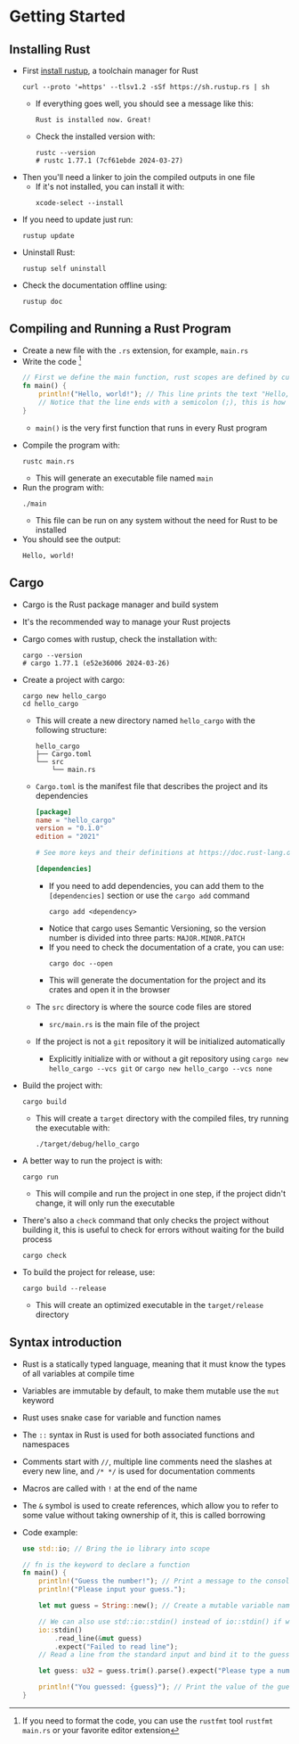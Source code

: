 # Getting Started

## Installing Rust

- First [install rustup](https://www.rust-lang.org/learn/get-started), a toolchain manager for Rust
  ```SHELL
  curl --proto '=https' --tlsv1.2 -sSf https://sh.rustup.rs | sh
  ```
  - If everything goes well, you should see a message like this:
    ```SHELL
    Rust is installed now. Great!
    ```
  - Check the installed version with:
    ```SHELL
    rustc --version
    # rustc 1.77.1 (7cf61ebde 2024-03-27)
    ```
- Then you'll need a linker to join the compiled outputs in one file
  - If it's not installed, you can install it with:
    ```SHELL
    xcode-select --install
    ```
- If you need to update just run:
  ```SHELL
  rustup update
  ```
- Uninstall Rust:
  ```SHELL
  rustup self uninstall
  ```
- Check the documentation offline using:
  ```SHELL
  rustup doc
  ```

## Compiling and Running a Rust Program

- Create a new file with the `.rs` extension, for example, `main.rs`
- Write the code [^1]
  ```RUST
  // First we define the main function, rust scopes are defined by curly braces
  fn main() {
      println!("Hello, world!"); // This line prints the text "Hello, world!" to the console using the println! macro
      // Notice that the line ends with a semicolon (;), this is how we end expressions in Rust and it's mandatory
  }
  ```
  - `main()` is the very first function that runs in every Rust program

[^1]: If you need to format the code, you can use the `rustfmt` tool `rustfmt main.rs` or your favorite editor extension

- Compile the program with:
  ```SHELL
  rustc main.rs
  ```
  - This will generate an executable file named `main`
- Run the program with:
  ```SHELL
  ./main
  ```
  - This file can be run on any system without the need for Rust to be installed
- You should see the output:
  ```SHELL
  Hello, world!
  ```

## Cargo

- Cargo is the Rust package manager and build system
- It's the recommended way to manage your Rust projects
- Cargo comes with rustup, check the installation with:
  ```SHELL
  cargo --version
  # cargo 1.77.1 (e52e36006 2024-03-26)
  ```
- Create a project with cargo:

  ```SHELL
  cargo new hello_cargo
  cd hello_cargo
  ```

  - This will create a new directory named `hello_cargo` with the following structure:
    ```SHELL
    hello_cargo
    ├── Cargo.toml
    └── src
        └── main.rs
    ```
  - `Cargo.toml` is the manifest file that describes the project and its dependencies

    ```TOML
    [package]
    name = "hello_cargo"
    version = "0.1.0"
    edition = "2021"

    # See more keys and their definitions at https://doc.rust-lang.org/cargo/reference/manifest.html

    [dependencies]
    ```

    - If you need to add dependencies, you can add them to the `[dependencies]` section or use the `cargo add` command
      ```SHELL
      cargo add <dependency>
      ```
    - Notice that cargo uses Semantic Versioning, so the version number is divided into three parts: `MAJOR.MINOR.PATCH`
    - If you need to check the documentation of a crate, you can use:
      ```SHELL
      cargo doc --open
      ```
    - This will generate the documentation for the project and its crates and open it in the browser

  - The `src` directory is where the source code files are stored
    - `src/main.rs` is the main file of the project
  - If the project is not a `git` repository it will be initialized automatically
    - Explicitly initialize with or without a git repository using `cargo new hello_cargo --vcs git` or `cargo new hello_cargo --vcs none`

- Build the project with:
  ```SHELL
  cargo build
  ```
  - This will create a `target` directory with the compiled files, try running the executable with:
    ```SHELL
    ./target/debug/hello_cargo
    ```
- A better way to run the project is with:
  ```SHELL
  cargo run
  ```
  - This will compile and run the project in one step, if the project didn't change, it will only run the executable
- There's also a `check` command that only checks the project without building it, this is useful to check for errors without waiting for the build process
  ```SHELL
  cargo check
  ```
- To build the project for release, use:
  ```SHELL
  cargo build --release
  ```
  - This will create an optimized executable in the `target/release` directory

## Syntax introduction

- Rust is a statically typed language, meaning that it must know the types of all variables at compile time
- Variables are immutable by default, to make them mutable use the `mut` keyword
- Rust uses snake case for variable and function names
- The `::` syntax in Rust is used for both associated functions and namespaces
- Comments start with `//`, multiple line comments need the slashes at every new line, and `/* */` is used for documentation comments
- Macros are called with `!` at the end of the name
- The `&` symbol is used to create references, which allow you to refer to some value without taking ownership of it, this is called borrowing
- Code example:

  ```RUST
  use std::io; // Bring the io library into scope

  // fn is the keyword to declare a function
  fn main() {
      println!("Guess the number!"); // Print a message to the console with the println! macro
      println!("Please input your guess.");

      let mut guess = String::new(); // Create a mutable variable named guess and bind it to a new, empty instance of a String

      // We can also use std::io::stdin() instead of io::stdin() if we don't want to bring the io library into scope
      io::stdin()
          .read_line(&mut guess)
          .expect("Failed to read line");
      // Read a line from the standard input and bind it to the guess variable, the .expect() method is called on the Result type returned by read_line to handle any errors

      let guess: u32 = guess.trim().parse().expect("Please type a number!"); // Parse the string into a number, shadowing the previous value of guess

      println!("You guessed: {guess}"); // Print the value of the guess variable to the console using a placeholder {}
  }
  ```
